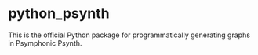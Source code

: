 # python_psynth
This is the official Python package for programmatically generating graphs in Psymphonic Psynth.
